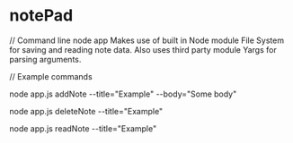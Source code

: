 # notePad

// Command line node app
Makes use of built in Node module File System for saving and reading note data.
Also uses third party module Yargs for parsing arguments.

// Example commands

node app.js addNote --title="Example" --body="Some body"

node app.js deleteNote --title="Example"

node app.js readNote --title="Example"


